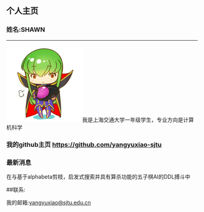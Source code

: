 ## 个人主页 
### 姓名:SHAWN

----
<img src="https://github.com/yangyuxiao-sjtu/yangyuxiao-sjtu.github.io/blob/main/efb3efef9af323b7711bb626e0affe7.jpg" width="200" height="200" alt="1"/>我是上海交通大学一年级学生，专业方向是计算机科学
### 我的github主页 https://github.com/yangyuxiao-sjtu
### 最新消息
在与基于alphabeta剪枝，启发式搜索并具有算杀功能的五子棋AI的DDL搏斗中


##联系:

我的邮箱:yangyuxiao@sjtu.edu.cn



